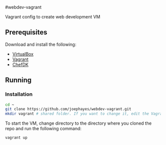 #webdev-vagrant

Vagrant config to create web development VM

## Prerequisites

Download and install the following:

* [VirtualBox](https://www.virtualbox.org/wiki/Downloads)
* [Vagrant](https://www.vagrantup.com/downloads.html)
* [ChefDK](https://downloads.getchef.com/chef-dk/)

## Running

### Installation

```bash
cd ~
git clone https://github.com/joephayes/webdev-vagrant.git
mkdir vagrant # shared folder. If you want to change it, edit the Vagrantfile
```

To start the VM, change directory to the directory where you cloned the repo and
run the following command:

```bash
vagrant up
```
